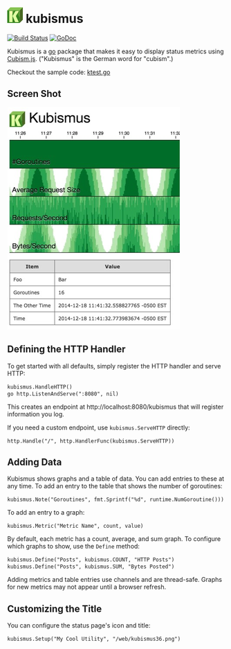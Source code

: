 ![logo](https://raw.githubusercontent.com/ancientlore/kubismus/master/media/kubismus36.png) kubismus
====================================================================================================

[![Build Status](https://travis-ci.org/ancientlore/kubismus.svg?branch=master)](https://travis-ci.org/ancientlore/kubismus)
[![GoDoc](https://godoc.org/github.com/ancientlore/kubismus?status.svg)](https://godoc.org/github.com/ancientlore/kubismus)

Kubismus is a [go](http://golang.org/) package that makes it easy to display status metrics using [Cubism.js](https://square.github.io/cubism/). ("Kubismus" is the German word for "cubism".)

Checkout the sample code: [ktest.go](https://gist.github.com/ancientlore/7802445bba933a2c85a8)

Screen Shot
-----------

![screenshot](https://raw.githubusercontent.com/ancientlore/kubismus/master/media/screenshot.jpg)

Defining the HTTP Handler
-------------------------

To get started with all defaults, simply register the HTTP handler and serve HTTP:

	kubismus.HandleHTTP()
	go http.ListenAndServe(":8080", nil)

This creates an endpoint at http://localhost:8080/kubismus that will register information you log.

If you need a custom endpoint, use `kubismus.ServeHTTP` directly:

	http.Handle("/", http.HandlerFunc(kubismus.ServeHTTP))

Adding Data
-----------

Kubismus shows graphs and a table of data. You can add entries to these at any time. To add an entry to the table that shows the number of goroutines:

	kubismus.Note("Goroutines", fmt.Sprintf("%d", runtime.NumGoroutine()))

To add an entry to a graph:

	kubismus.Metric("Metric Name", count, value)

By default, each metric has a count, average, and sum graph. To configure which graphs to show, use the `Define` method:

	kubismus.Define("Posts", kubismus.COUNT, "HTTP Posts")
	kubismus.Define("Posts", kubismus.SUM, "Bytes Posted")

Adding metrics and table entries use channels and are thread-safe. Graphs for new metrics may not appear until a browser refresh.

Customizing the Title
---------------------

You can configure the status page's icon and title:

	kubismus.Setup("My Cool Utility", "/web/kubismus36.png")
